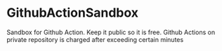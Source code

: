 # GithubActionSandbox
Sandbox for Github Action. Keep it public so it is free. Github Actions on private repository is charged after exceeding certain minutes
